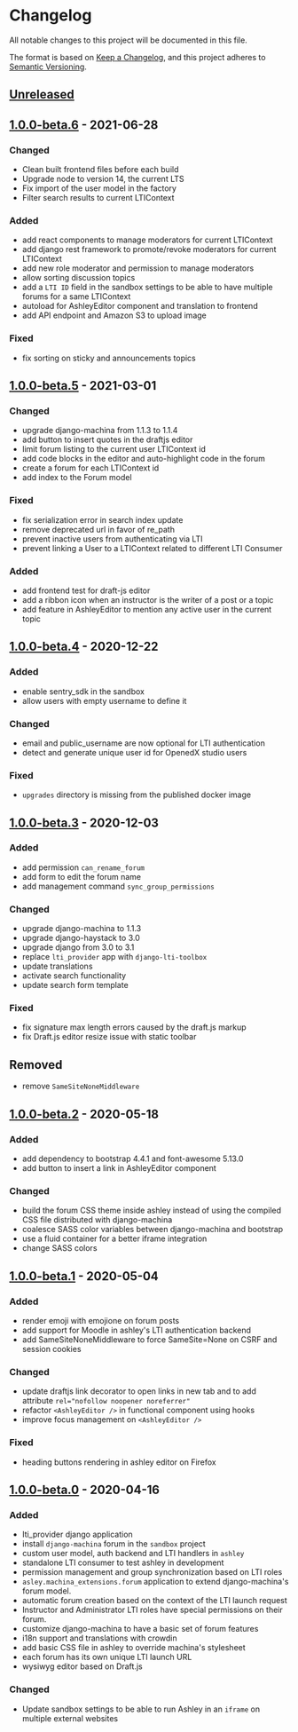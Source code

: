 # Changelog

All notable changes to this project will be documented in this file.

The format is based on [Keep a Changelog](https://keepachangelog.com/en/1.0.0/),
and this project adheres to [Semantic 
Versioning](https://semver.org/spec/v2.0.0.html).

## [Unreleased]

## [1.0.0-beta.6] - 2021-06-28

### Changed

 - Clean built frontend files before each build
 - Upgrade node to version 14, the current LTS
 - Fix import of the user model in the factory
 - Filter search results to current LTIContext

### Added
 
 - add react components to manage moderators for current LTIContext
 - add django rest framework to promote/revoke moderators for current LTIContext
 - add new role moderator and permission to manage moderators
 - allow sorting discussion topics
 - add a `LTI ID` field in the sandbox settings to be able to have multiple
   forums for a same LTIContext
 - autoload for AshleyEditor component and translation to frontend
 - add API endpoint and Amazon S3 to upload image

### Fixed
 - fix sorting on sticky and announcements topics

## [1.0.0-beta.5] - 2021-03-01

### Changed

 - upgrade django-machina from 1.1.3 to 1.1.4
 - add button to insert quotes in the draftjs editor
 - limit forum listing to the current user LTIContext id
 - add code blocks in the editor and auto-highlight code in the forum
 - create a forum for each LTIContext id
 - add index to the Forum model

### Fixed

 - fix serialization error in search index update
 - remove deprecated url in favor of re_path
 - prevent inactive users from authenticating via LTI
 - prevent linking a User to a LTIContext related to different LTI Consumer

### Added

 - add frontend test for draft-js editor
 - add a ribbon icon when an instructor is the writer of a post or a topic
 - add feature in AshleyEditor to mention any active user in the current topic

## [1.0.0-beta.4] - 2020-12-22

### Added

- enable sentry_sdk in the sandbox
- allow users with empty username to define it

### Changed

- email and public_username are now optional for LTI authentication
- detect and generate unique user id for OpenedX studio users

### Fixed

- `upgrades` directory is missing from the published docker image

## [1.0.0-beta.3] - 2020-12-03

### Added

 - add permission `can_rename_forum`
 - add form to edit the forum name
 - add management command `sync_group_permissions`

### Changed

 - upgrade django-machina to 1.1.3
 - upgrade django-haystack to 3.0
 - upgrade django from 3.0 to 3.1
 - replace `lti_provider` app with `django-lti-toolbox`
 - update translations
 - activate search functionality
 - update search form template

### Fixed

 - fix signature max length errors caused by the draft.js markup
 - fix Draft.js editor resize issue with static toolbar

## Removed

 - remove `SameSiteNoneMiddleware`

## [1.0.0-beta.2] - 2020-05-18

### Added

 - add dependency to bootstrap 4.4.1 and font-awesome 5.13.0
 - add button to insert a link in AshleyEditor component

### Changed

 - build the forum CSS theme inside ashley instead of using the compiled CSS
   file distributed with django-machina
 - coalesce SASS color variables between django-machina and bootstrap
 - use a fluid container for a better iframe integration
 - change SASS colors

## [1.0.0-beta.1] - 2020-05-04

### Added

 - render emoji with emojione on forum posts
 - add support for Moodle in ashley's LTI authentication backend
 - add SameSiteNoneMiddleware to force SameSite=None on CSRF and session cookies
 
### Changed

 - update draftjs link decorator to open links in new tab and to add attribute
   `rel="nofollow noopener noreferrer"`
 - refactor `<AshleyEditor />` in functional component using hooks
 - improve focus management on `<AshleyEditor />`

### Fixed

  - heading buttons rendering in ashley editor on Firefox

## [1.0.0-beta.0] - 2020-04-16

### Added

 - lti_provider django application
 - install `django-machina` forum in the `sandbox` project
 - custom user model, auth backend and LTI handlers in `ashley`
 - standalone LTI consumer to test ashley in development
 - permission management and group synchronization based on LTI roles
 - `asley.machina_extensions.forum` application to extend django-machina's
   forum model.
 - automatic forum creation based on the context of the LTI launch request
 - Instructor and Administrator LTI roles have special permissions on their
   forum.
 - customize django-machina to have a basic set of forum features
 - i18n support and translations with crowdin
 - add basic CSS file in ashley to override machina's stylesheet
 - each forum has its own unique LTI launch URL
 - wysiwyg editor based on Draft.js
 
### Changed

 - Update sandbox settings to be able to run Ashley in an `iframe` on multiple
   external websites

[Unreleased]: https://github.com/openfun/ashley/compare/v1.0.0-beta.6...master
[1.0.0-beta.6]: https://github.com/openfun/ashley/compare/v1.0.0-beta.5...v1.0.0-beta.6
[1.0.0-beta.5]: https://github.com/openfun/ashley/compare/v1.0.0-beta.4...v1.0.0-beta.5
[1.0.0-beta.4]: https://github.com/openfun/ashley/compare/v1.0.0-beta.3...v1.0.0-beta.4
[1.0.0-beta.3]: https://github.com/openfun/ashley/compare/v1.0.0-beta.2...v1.0.0-beta.3
[1.0.0-beta.2]: https://github.com/openfun/ashley/compare/v1.0.0-beta.1...v1.0.0-beta.2
[1.0.0-beta.1]: https://github.com/openfun/ashley/compare/v1.0.0-beta.0...v1.0.0-beta.1
[1.0.0-beta.0]: https://github.com/openfun/ashley/compare/d767ba96aedcbc7d48fba5fefad2b93b9d623cc8...v1.0.0-beta.0

